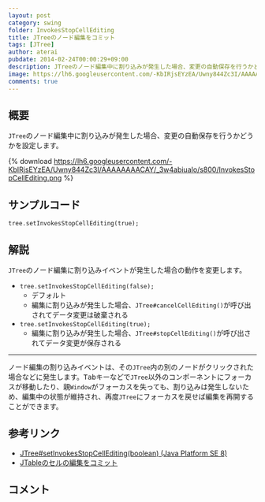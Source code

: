 ```yaml
---
layout: post
category: swing
folder: InvokesStopCellEditing
title: JTreeのノード編集をコミット
tags: [JTree]
author: aterai
pubdate: 2014-02-24T00:00:29+09:00
description: JTreeのノード編集中に割り込みが発生した場合、変更の自動保存を行うかどうかを設定します。
image: https://lh6.googleusercontent.com/-KbIRjsEYzEA/Uwny844Zc3I/AAAAAAAACAY/_3w4abiuaIo/s800/InvokesStopCellEditing.png
comments: true
---
```

## 概要
`JTree`のノード編集中に割り込みが発生した場合、変更の自動保存を行うかどうかを設定します。

{% download https://lh6.googleusercontent.com/-KbIRjsEYzEA/Uwny844Zc3I/AAAAAAAACAY/_3w4abiuaIo/s800/InvokesStopCellEditing.png %}

## サンプルコード
<pre class="prettyprint"><code>tree.setInvokesStopCellEditing(true);
</code></pre>

## 解説
`JTree`のノード編集に割り込みイベントが発生した場合の動作を変更します。

- `tree.setInvokesStopCellEditing(false);`
    - デフォルト
    - 編集に割り込みが発生した場合、`JTree#cancelCellEditing()`が呼び出されてデータ変更は破棄される
- `tree.setInvokesStopCellEditing(true);`
    - 編集に割り込みが発生した場合、`JTree#stopCellEditing()`が呼び出されてデータ変更が保存される

<!-- dummy comment line for breaking list -->

- - - -
ノード編集の割り込みイベントは、その`JTree`内の別のノードがクリックされた場合などに発生します。<kbd>Tab</kbd>キーなどで`JTree`以外のコンポーネントにフォーカスが移動したり、親`Window`がフォーカスを失っても、割り込みは発生しないため、編集中の状態が維持され、再度`JTree`にフォーカスを戻せば編集を再開することができます。

## 参考リンク
- [JTree#setInvokesStopCellEditing(boolean) (Java Platform SE 8)](https://docs.oracle.com/javase/jp/8/docs/api/javax/swing/JTree.html#setInvokesStopCellEditing-boolean-)
- [JTableのセルの編集をコミット](https://ateraimemo.com/Swing/TerminateEdit.html)

<!-- dummy comment line for breaking list -->

## コメント
